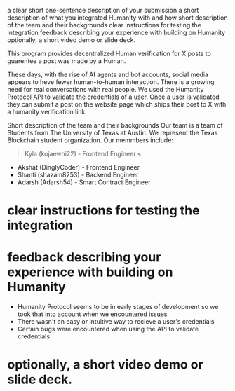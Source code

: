 a clear short one-sentence description of your submission
a short description of what you integrated Humanity with and how
short description of the team and their backgrounds
clear instructions for testing the integration
feedback describing your experience with building on Humanity
optionally, a short video demo or slide deck. 


This program provides decentralized Human verification for X posts to guarentee a post was made by a Human.

These days, with the rise of AI agents and bot accounts, social media appears to heve fewer human-to-human interaction. There is a growing need for real conversations with real people.
We used the Humanity Protocol API to validate the credentials of a user. Once a user is validated they can submit a post on the website page which ships their post to X with a humanity verification link.


Short description of the team and their backgrounds
Our team is a team of Students from The University of Texas at Austin. We represent the Texas Blockchain student organization. 
Our memmbers include:

> Kyla (kojaewhi22) - Frontend Engineer <
- Akshat (DinglyCoder) - Frontend Engineer
- Shanti (shazam8253) - Backend Engineer
- Adarsh (Adarsh54) - Smart Contract Engineer

# clear instructions for testing the integration

# feedback describing your experience with building on Humanity
* Humanity Protocol seems to be in early stages of development so we took that into account when we encountered issues
* There wasn't an easy or intuitive way to recieve a user's credentials
* Certain bugs were encountered when using the API to validate credentials

# optionally, a short video demo or slide deck. 


